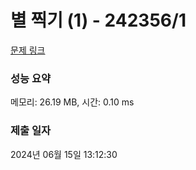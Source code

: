 # 별 찍기 (1) - 242356/1 

[문제 링크](https://level.goorm.io/exam/242356/%EB%B3%84-%EC%B0%8D%EA%B8%B0-1/quiz/1) 

### 성능 요약

메모리: 26.19 MB, 시간: 0.10 ms

### 제출 일자

2024년 06월 15일 13:12:30

